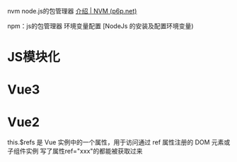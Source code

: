 nvm  node.js的包管理器
[介绍 | NVM (p6p.net)](https://nvm.p6p.net/about.html)

npm：js的包管理器
环境变量配置
[NodeJs 的安装及配置环境变量)

# JS模块化

# Vue3


# Vue2


this.$refs 是 Vue 实例中的一个属性，用于访问通过 ref 属性注册的 DOM 元素或子组件实例
写了属性ref="xxx"的都能被获取过来